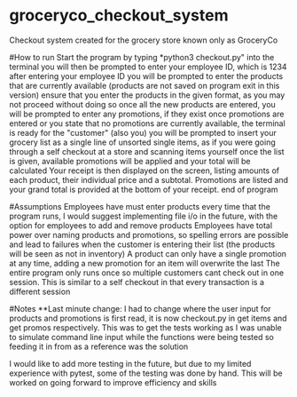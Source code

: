 # groceryco_checkout_system
Checkout system created for the grocery store known only as GroceryCo

#How to run
Start the program by typing *python3 checkout.py" into the terminal
  you will then be prompted to enter your employee ID, which is 1234
  after entering your employee ID you will be prompted to enter the products that are currently available (products are not saved on program exit in this version)
  ensure that you enter the products in the given format, as you may not proceed without doing so
  once all the new products are entered, you will be prompted to enter any promotions, if they exist
  once promotions are entered or you state that no promotions are currently available, the terminal is ready for the "customer" (also you)
  you will be prompted to insert your grocery list as a single line of unsorted single items, as if you were going through a self checkout at a store and scanning items yourself
  once the list is given, available promotions will be applied and your total will be calculated
  Your receipt is then displayed on the screen, listing amounts of each product, their individual price and a subtotal.
      Promotions are listed and your grand total is provided at the bottom of your receipt.
  end of program

#Assumptions
Employees have must enter products every time that the program runs, I would suggest implementing file i/o in the future, with the option for employees to add and remove products
Employees have total power over naming products and promotions, so spelling errors are possible and lead to failures when the customer is entering their list
    (the products will be seen as not in inventory)
A product can only have a single promotion at any time, adding a new promotion for an item will overwrite the last
The entire program only runs once so multiple customers cant check out in one session. This is similar to a self checkout in that every transaction is a different session

#Notes
**Last minute change: I had to change where the user input for products and promotions is first read, it is now checkout.py in get items and get promos respectively. This was to get the tests working as I was unable to simulate command line input while the functions were being tested so feeding it in from as a reference was the solution

I would like to add more testing in the future, but due to my limited experience with pytest, some of the testing was done by hand. This will be worked on going forward to improve efficiency and skills
